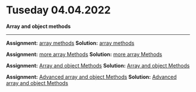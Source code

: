 # Tuseday 04.04.2022
  
  **Array and object methods**
  
---

**Assignment:** [array methods](01.md)
**Solution:** [array methods](https://github.com/FbW-E10/PB-Assignments-Solutions/tree/main/05.04.2022/arrayMethods)


**Assignment:** [more array Methods](04.md)
**Solution:** [more array Methods](https://github.com/FbW-E10/PB-Assignments-Solutions/tree/main/05.04.2022/moreArrayMethods)

**Assignment:** [Array and object Methods](02.md)
**Solution:** [Array and object Methods](https://github.com/FbW-E10/PB-Assignments-Solutions/tree/main/05.04.2022/arrayAndObjectMethods)

**Assignment:** [Advanced array and object Methods](03.md)
**Solution:** [Advanced array and object Methods](https://github.com/FbW-E10/PB-Assignments-Solutions/tree/main/05.04.2022/advancedArrayObjectMethods)


